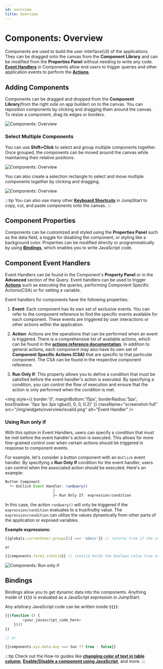 ```yaml
---
id: overview
title: Overview
---
```


# Components: Overview

Components are used to build the user interface(UI) of the applications. They can be dragged onto the canvas from the **Component Library** and can be modified from the **Properties Panel** without needing to write any code. **[Event Handlers](/docs/widgets/overview#component-event-handlers)** in Components allow end users to trigger queries and other application events to perform the **[Actions](/docs/category/actions-reference)**.

<div style={{paddingTop:'24px', paddingBottom:'24px'}}>

## Adding Components

Components can be dragged and dropped from the **Component Library**(from the right side on app builder) on to the canvas. You can reposition components by clicking and dragging them around the canvas. To resize a component, drag its edges or borders.

<div style={{textAlign: 'center'}}>

<img className="screenshot-full" src="/img/widgets/overview/dragv2.gif" alt="Components: Overview" />

</div>

</div>

<div style={{paddingTop:'24px', paddingBottom:'24px'}}>

### Select Multiple Components

You can use **Shift+Click** to select and group multiple components together. Once grouped, the components can be moved around the canvas while maintaining their relative positions.

<div style={{textAlign: 'center', paddingBottom:'24px'}}>

<img className="screenshot-full" src="/img/widgets/overview/selectv2.gif" alt="Components: Overview" />

</div>

You can also create a selection rectangle to select and move multiple components together by clicking and dragging.

<div style={{textAlign: 'center', paddingBottom:'24px'}}>

<img className="screenshot-full" src="/img/widgets/overview/dragselv2.gif" alt="Components: Overview" />

</div>

:::tip
You can also use many other **[Keyboard Shortcuts](/docs/tutorial/keyboard-shortcuts)** in JumpStart to copy, cut, and paste components onto the canvas.
:::

</div>

<div style={{paddingTop:'24px'}}>

## Component Properties

Components can be customized and styled using the **Properties Panel** such as the data field, a toggle for disabling the component, or styling like a background color. Properties can be modified directly or programmatically by using **[Bindings](/docs/widgets/overview/#bindings)**, which enables you to write JavaScript code.

</div>

<div style={{paddingTop:'24px', paddingBottom:'24px'}}>

## Component Event Handlers

Event Handlers can be found in the Component's **Property Panel** or in the **Advanced** section of the Query. Event handlers can be used to trigger **[Actions](/docs/category/actions-reference)** such as executing the queries, performing Component Specific Actions(CSA) or for setting a variable.

Event handlers for components have the following properties:

1. **Event**: Each component has its own set of exclusive events. You can refer to the component reference to find the specific events available for each component. These events are triggered by user interactions or other actions within the application.

2. **Action**: Actions are the operations that can be performed when an event is triggered. There is a comprehensive list of available actions, which can be found in the **[actions reference documentation](/docs/category/actions-reference)**. In addition to general actions, each component may also have its own set of **Component Specific Actions (CSA)** that are specific to that particular component. The CSA can be found in the respective component reference.

3. **Run Only If**: This property allows you to define a condition that must be satisfied before the event handler's action is executed. By specifying a condition, you can control the flow of execution and ensure that the action is only performed when the condition is met. 

<div style={{textAlign: 'center'}}>

<img style={{ border:'0', marginBottom:'15px', borderRadius:'5px', boxShadow: '0px 1px 3px rgba(0, 0, 0, 0.2)' }} className="screenshot-full" src="/img/widgets/overview/isvalid.png" alt="Event Handler" />

</div>

</div>

<div style={{paddingTop:'24px', paddingBottom:'24px'}}>

### Using Run only if

With this option in Event Handlers, users can specify a condition that must be met before the event handler's action is executed. This allows for more fine-grained control over when certain actions should be triggered in response to component events.

For example, let's consider a button component with an `OnClick` event handler. By specifying a **Run Only If** condition for the event handler, users can control when the associated action should be executed. Here's an example:

```javascript
Button Component
  └─ OnClick Event Handler: runQuery()
                      │
                      ├─ Run Only If: expression/condition
```

In this case, the action `runQuery()` will only be triggered if the `expression/condition` evaluates to a true/truthy value. The `expression/condition` can utilize the values dynamically from other parts of the application or exposed variables.

**Example expressions:**

```js
{{globals.currentUser.groups[1] === 'admin'}} // returns true if the current user is admin

or

{{components.form1.isValid}} // isValid holds the boolean value true or false
```

<div style={{textAlign: 'center'}}>

<img className="screenshot-full" src="/img/widgets/overview/admin.png" alt="Components: Run only if" />

</div>

</div>

<div style={{paddingTop:'24px', paddingBottom:'24px'}}>

## Bindings

Bindings allow you to get dynamic data into the components. Anything inside of **`{{}}`** is evaluated as a JavaScript expression in JumpStart.

Any arbitrary JavaScript code can be written inside **`{{}}`**:

```js
{{(function () {
        <your_javascript_code_here>
    })()
}}

// or

{{components.xyz.data.key === Sun ?? true : false}}
```

:::tip
Check out the How-to guides like **[changing color of text in table column](/docs/how-to/access-cellvalue-rowdata)**, **[Enable/Disable a component using JavaScript](/docs/how-to/access-currentuser)**, and more.
:::

</div>